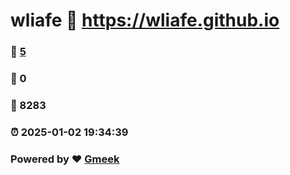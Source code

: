 # wliafe :link: https://wliafe.github.io 
### :page_facing_up: [5](https://wliafe.github.io/tag.html) 
### :speech_balloon: 0 
### :hibiscus: 8283 
### :alarm_clock: 2025-01-02 19:34:39 
### Powered by :heart: [Gmeek](https://github.com/Meekdai/Gmeek)
